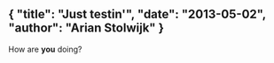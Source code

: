 {
	"title": "Just testin'",
	"date": "2013-05-02",
	"author": "Arian Stolwijk"
}
---
How are **you** doing?

